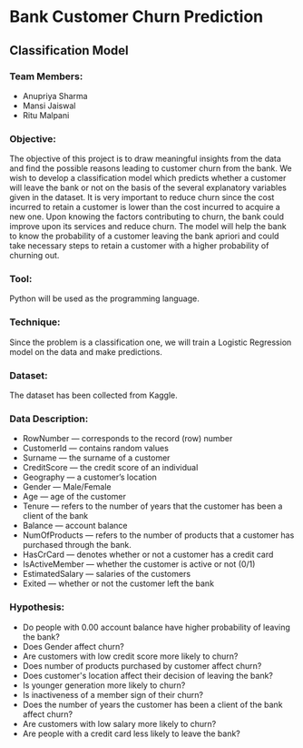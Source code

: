 # Bank Customer Churn Prediction
## Classification Model

### Team Members:
* Anupriya Sharma
* Mansi Jaiswal
* Ritu Malpani

### Objective:
The objective of this project is to draw meaningful insights from the data and find the possible reasons leading to customer churn from the bank. We wish to develop a classification model which predicts whether a customer will leave the bank or not on the basis of the several explanatory variables given in the dataset.
It is very important to reduce churn since the cost incurred to retain a customer is lower than the cost incurred to acquire a new one.
Upon knowing the factors contributing to churn, the bank could improve upon its services and reduce churn. The model will help the bank to know the probability of a customer leaving the bank apriori and could take necessary steps to retain a customer with a higher probability of churning out.

### Tool:
Python will be used as the programming language.

### Technique:
Since the problem is a classification one, we will train a Logistic Regression model on the data and make predictions.

### Dataset:
The dataset has been collected from Kaggle.

### Data Description:
* RowNumber — corresponds to the record (row) number
* CustomerId — contains random values
* Surname — the surname of a customer
* CreditScore — the credit score of an individual
* Geography — a customer’s location
* Gender — Male/Female
* Age — age of the customer
* Tenure — refers to the number of years that the customer has been a client of the bank
* Balance — account balance 
* NumOfProducts — refers to the number of products that a customer has purchased through the bank.
* HasCrCard — denotes whether or not a customer has a credit card
* IsActiveMember — whether the customer is active or not (0/1)
* EstimatedSalary — salaries of the customers
* Exited — whether or not the customer left the bank

### Hypothesis:
* Do people with 0.00 account balance have higher probability of leaving the bank?
* Does Gender affect churn?
* Are customers with low credit score more likely to churn?
* Does number of products purchased by customer affect churn?
*  Does customer's location affect their decision of leaving the bank?
* Is younger generation more likely to churn?
* Is inactiveness of a member sign of their churn?
* Does the number of years the customer has been a client of the bank affect churn?
*  Are customers with low salary more likely to churn?
*  Are people with a credit card less likely to leave the bank?

